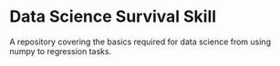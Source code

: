 # Data Science Survival Skill
A repository covering the basics required for data science from using numpy to regression tasks. 
